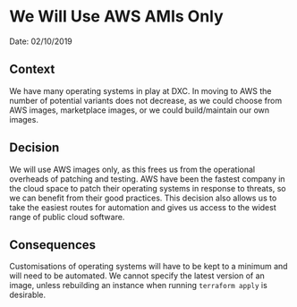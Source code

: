 # We Will Use AWS AMIs Only

Date: 02/10/2019

## Context

We have many operating systems in play at DXC. In moving to AWS the number of potential variants does not decrease, as we could choose from AWS images, marketplace images, or we could build/maintain our own images.

## Decision

We will use AWS images only, as this frees us from the operational overheads of patching and testing. AWS have been the fastest company in the cloud space to patch their operating systems in response to threats, so we can benefit from their good practices. This decision also allows us to take the easiest routes for automation and gives us access to the widest range of public cloud software.

## Consequences

Customisations of operating systems will have to be kept to a minimum and will need to be automated. We cannot specify the latest version of an image, unless rebuilding an instance when running `terraform apply` is desirable.
